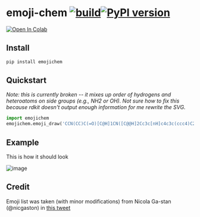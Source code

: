 # emoji-chem  [![build](https://github.com/whitead/emoji-chem/actions/workflows/tests.yml/badge.svg)](https://whitead.github.io/emoji-chem/)[![PyPI version](https://badge.fury.io/py/emoji-chem.svg)](https://badge.fury.io/py/emoji-chem)


[![Open In Colab](https://colab.research.google.com/assets/colab-badge.svg)](https://colab.research.google.com/github/whitead/emoji-chem/blob/main/colab/EmojiChem.ipynb)

## Install

```sh
pip install emojichem
```

## Quickstart

*Note: this is currently broken -- it mixes up order of hydrogens and heteroatoms on side groups (e.g., NH2 or OH). Not sure how to fix this because rdkit doesn't output enough information for me rewrite the SVG.*

```py
import emojichem
emojichem.emoji_draw('CCN(CC)C(=O)[C@H]1CN([C@@H]2Cc3c[nH]c4c3c(ccc4)C2=C1)C')
```

## Example
This is how it should look

![image](https://user-images.githubusercontent.com/908389/206943965-f57686f9-554b-476d-9f8a-24121206fce4.png)


## Credit
Emoji list was taken (with minor modifications) from Nicola Ga-stan (@nicgaston) in [this tweet](https://twitter.com/nicgaston/status/914311195305193472)
